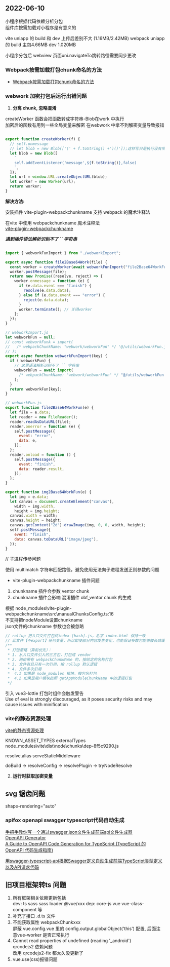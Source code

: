 
## 2022-06-10

小程序根据代码依赖分析分包  
组件库按需加载对小程序是有意义的

vite uniapp 的 build 和 dev 上传后差别不大 (1.16MB/2.42MB)
webpack uniapp 的 build 主包4.66MB dev 1.020MB

小程序分包后 webview 页面uni.navigateTo跳转路径需要同步更改

### Webpack按需加载打包chunk命名的方法
- [Webpack按需加载打包chunk命名的方法](https://www.yisu.com/zixun/159986.html)

### webwork 加密打包后运行出错问题

1. **分离 chunk, 忽略混淆**

createWorker 函数会把函数转成字符串-Blob在work 中执行  
加密后的函数有用到一些全局变量来解密 在webwork 中拿不到解密变量导致报错  

```js

export function createWorker(f) {
  // self.onmessage
  // let blob = new Blob(['(' + f.toString() +')()']);这样写只是执行没有传参
  let blob = new Blob([
    `
    self.addEventListener('message',${f.toString()},false)
    `,
  ]);
  let url = window.URL.createObjectURL(blob);
  let worker = new Worker(url);
  return worker;
}
```
**解决方法:**

安装插件 vite-plugin-webpackchunkname 支持 webpack 的魔术注释法

在vite 中使用 webpackchunkname 魔术注释法  
[vite-plugin-webpackchunkname](https://github.com/CaptainLiao/vite-plugin-webpackchunkname)  

***遇到插件语法解析识别不了 `` 字符串***

```js

import { webworkFunImport } from "./webworkImport";

export async function file2Base64Work(file) {
  const worker = createWorker(await webworkFunImport("file2Base64WorkFun"));
  worker.postMessage(file);
  return new Promise((resolve, reject) => {
    worker.onmessage = function (e) {
      if (e.data.event === "finish") {
        resolve(e.data.data);
      } else if (e.data.event === "error") {
        reject(e.data.data);
      }
      worker.terminate(); // 关闭worker
    };
  });
}
```

```js
// webworkImport.js
let webworkFun = null;
// const webworkFunA = import(
//   /* webpackChunkName: "webwork/webworkFun" */ '@/utils/webworkFun.js'
// );
export async function webworkFunImport(key) {
  if (!webworkFun) {
    // 这里语法解析识别不了 `` 字符串
    webworkFun = await import(
      /* webpackChunkName: "webwork/webworkFun" */ "@/utils/webworkFun.js"
    );
  }
  return webworkFun[key];
}
```

```js
// webworkFun.js
export function file2Base64WorkFun(e) {
  let file = e.data;
  let reader = new FileReader();
  reader.readAsDataURL(file);
  reader.onerror = function (e) {
    self.postMessage({
      event: "error",
      data: e,
    });
  };
  reader.onload = function () {
    self.postMessage({
      event: "finish",
      data: reader.result,
    });
  };
}

export function img2Base64WorkFun(e) {
  let img = e.data;
  let canvas = document.createElement("canvas"),
    width = img.width,
    height = img.height;
  canvas.width = width;
  canvas.height = height;
  canvas.getContext("2d").drawImage(img, 0, 0, width, height);
  self.postMessage({
    event: "finish",
    data: canvas.toDataURL("image/jpeg"),
  });
}

```

// 子进程传参问题


使用 multimatch 字符串匹配路径，避免使用无法向子进程发送正则参数的问题

-  vite-plugin-webpackchunkname 插件问题
  1. chunkname 插件会参数 ventor chunk
  2. chunkname 插件会影响 混淆插件 obf_ventor chunk 的生成 

根据 node_modules\vite-plugin-webpackchunkname\src\manualChunksConfig.ts:16  
不支持把nodeModule设置chunkname  
json文件的chunkname 参数也会被忽略
```js
// rollup 把入口文件打包成index-[hash].js，名字 index.html 保持一致
// 此文件【不export】任何变量，所以即使部分内容发生变化，也能保证多数包能够被长效缓存
/**
 * 打包策略（靠前优先）：
 * 1. 从入口文件引入的三方包，打包成 vendor
 * 2. 路由带有 webpackChunkName 的，按给定的名称打包
 * 3. 文件有且只有一次引用，按 rollup 默认逻辑
 * 4. 文件多次引用
 *  4.1 如果是 node_modules 模块，按包名打包
 *  4.2 如果是用户模块按照 getAppModuleChunkName 中的逻辑打包
 */

```

引入 vue3-lottie 打包时组件会触发警告  
Use of eval is strongly discouraged, as it poses security risks and may cause issues with minification

### vite的静态资源处理
[vite的静态资源处理](https://github.com/vitejs/vite/blob/main/packages/vite/src/node/constants.ts)


KNOWN_ASSET_TYPES externalTypes node_modules\vite\dist\node\chunks\dep-8f5c9290.js

resolve.alias
serveStaticMiddleware  

doBuild -> resolveConfig -> resolvePlugin -> tryNodeResolve  

2. **运行时获取加密变量**


## svg 锯齿问题

 shape-rendering="auto"

### apifox openapi swagger typescript代码自动生成

[手把手教你写一个通过swagger.json文件生成前端api文件生成器](https://juejin.cn/post/7019170615198220296)  
[OpenAPI Generator](https://openapi-generator.tech/docs/installation)  
[A Guide to OpenAPI Code Generation for TypeScript (TypeScript 的 OpenAPI 代码生成指南)](https://www.stefanwille.com/2021/05/2021-05-30-openapi-code-generator-for-typescript)  


[用swagger-typescript-api根据Swagger定义自动生成前端TypeScript类型定义以及API请求代码](https://www.jianshu.com/p/c7a27468befe)


## 旧项目框架转ts 问题

1.  所有框架相关依赖更新包括  
    dev: ts sass sass loader @vue/xxx
    dep: core-js vue vue-class-component 等
2. 补充了接口 .d.ts 文件
3. 不能获取属性 webpackChunkxxx  
  屏蔽 vue.config.vue 里的 config.output.globalObject('this') 配置, 后面注意vue-worker 是否正常执行
5. Cannot read properties of undefined (reading '_android')   
  qrcodejs2 依赖问题  
  改用 qrcodejs2-fix 都太久没更新了
6. vue.use(css)报错问题

